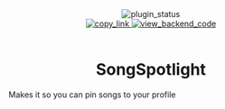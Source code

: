 <!--
	* This file was autogenerated
	* If you want to change anything, do so in the readmes.mjs file
	* https://github.com/nexpid/VendettaPlugins/edit/main/readmes.mjs
-->

<div align="center">
	<img alt="plugin_status" src="https://img.shields.io/badge/plugin_status-finished-a6e3a1?style=for-the-badge&labelColor=1e1e2e" />
	<br/>
	<a href="https://vendetta.nexpid.xyz/song-spotlight">
		<img alt="copy_link" src="https://img.shields.io/badge/copy_link-1e1e2e?style=for-the-badge" />
	</a>
	<a href="https://github.com/nexpid/VendettaSongSpotlight">
		<img alt="view_backend_code" src="https://img.shields.io/badge/view_backend_code-1e1e2e?style=for-the-badge" />
	</a>
</div>
<br/>
<div align="center">
	<h1>SongSpotlight</h1>
</div>

Makes it so you can pin songs to your profile
